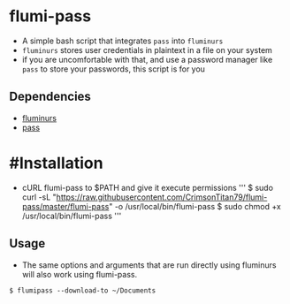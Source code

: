 # flumi-pass

- A simple bash script that integrates `pass` into `fluminurs`
- `fluminurs` stores user credentials in plaintext in a file on your system
- if you are uncomfortable with that, and use a password manager like `pass` to store your passwords, this
  script is for you

## Dependencies
- [fluminurs](https://github.com/fluminurs/fluminurs) 
- [pass](https://www.passwordstore.org/) 


# #Installation 
- cURL flumi-pass to $PATH and give it execute permissions
'''
$ sudo curl -sL "https://raw.githubusercontent.com/CrimsonTitan79/flumi-pass/master/flumi-pass" -o /usr/local/bin/flumi-pass
$ sudo chmod +x /usr/local/bin/flumi-pass
'''


## Usage
- The same options and arguments that are run directly using fluminurs will also work using flumi-pass.

```
$ flumipass --download-to ~/Documents

```


